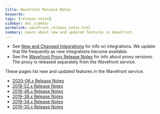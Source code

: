 ```yaml
---
title: Wavefront Release Notes
keywords:
tags: [release notes]
sidebar: doc_sidebar
permalink: wavefront_release_notes.html
summary: Learn about new and updated features in Wavefront.
---
```

* See [New and Changed Integrations](integrations_new_changed.html) for info on integrations. We update that file frequently as new integrations become available.
* See the [Wavefront Proxy Release Notes](proxies_versions.html) for info about proxy versions. The proxy is released separately from the Wavefront service.

These pages list new and updated features in the Wavefront service.

- [2020-06.x Release Notes](2020.06.x_release_notes.html)
- [2019-52.x Release Notes](2019.52.x_release_notes.html)
- [2019-46.x Release Notes](2019.46.x_release_notes.html)
- [2019-38.x Release Notes](2019.38.x_release_notes.html)
- [2019-34.x Release Notes](2019.34.x_release_notes.html)
- [2019-30.x Release Notes](2019.30.x_release_notes.html)
